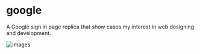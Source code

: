 # google
A Google sign in page replica that show cases my interest in web designing and development.

![images](https://github.com/user-attachments/assets/a04a00d7-b36e-4641-9eaf-587a0d11ec26)
